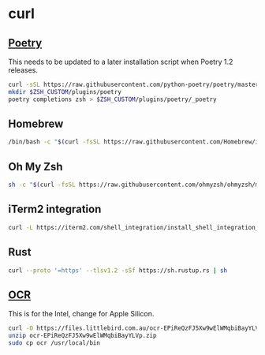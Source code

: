 # curl

## [Poetry](https://python-poetry.org/docs/)

This needs to be updated to a later installation script when Poetry 1.2 releases.

```sh
curl -sSL https://raw.githubusercontent.com/python-poetry/poetry/master/get-poetry.py | python
mkdir $ZSH_CUSTOM/plugins/poetry
poetry completions zsh > $ZSH_CUSTOM/plugins/poetry/_poetry
```

## Homebrew

```sh
/bin/bash -c "$(curl -fsSL https://raw.githubusercontent.com/Homebrew/install/master/install.sh)"
```

## Oh My Zsh

```sh
sh -c "$(curl -fsSL https://raw.githubusercontent.com/ohmyzsh/ohmyzsh/master/tools/install.sh)"
```

## iTerm2 integration

```sh
curl -L https://iterm2.com/shell_integration/install_shell_integration_and_utilities.sh | bash
```

## Rust

```sh
curl --proto '=https' --tlsv1.2 -sSf https://sh.rustup.rs | sh
```

## [OCR](https://github.com/schappim/macOCR)

This is for the Intel, change for Apple Silicon.

```sh
curl -O https://files.littlebird.com.au/ocr-EPiReQzFJ5Xw9wElWMqbiBayYLVp.zip
unzip ocr-EPiReQzFJ5Xw9wElWMqbiBayYLVp.zip
sudo cp ocr /usr/local/bin
```
